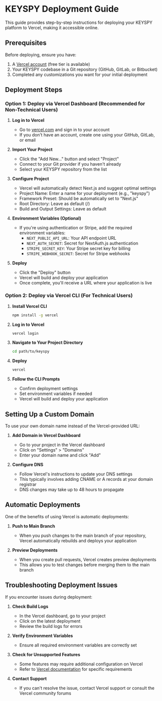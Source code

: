 # KEYSPY Deployment Guide

This guide provides step-by-step instructions for deploying your KEYSPY platform to Vercel, making it accessible online.

## Prerequisites

Before deploying, ensure you have:

1. A [Vercel account](https://vercel.com/signup) (free tier is available)
2. Your KEYSPY codebase in a Git repository (GitHub, GitLab, or Bitbucket)
3. Completed any customizations you want for your initial deployment

## Deployment Steps

### Option 1: Deploy via Vercel Dashboard (Recommended for Non-Technical Users)

1. **Log in to Vercel**
   - Go to [vercel.com](https://vercel.com) and sign in to your account
   - If you don't have an account, create one using your GitHub, GitLab, or email

2. **Import Your Project**
   - Click the "Add New..." button and select "Project"
   - Connect to your Git provider if you haven't already
   - Select your KEYSPY repository from the list

3. **Configure Project**
   - Vercel will automatically detect Next.js and suggest optimal settings
   - Project Name: Enter a name for your deployment (e.g., "keyspy")
   - Framework Preset: Should be automatically set to "Next.js"
   - Root Directory: Leave as default (/)
   - Build and Output Settings: Leave as default

4. **Environment Variables (Optional)**
   - If you're using authentication or Stripe, add the required environment variables:
     - `NEXT_PUBLIC_API_URL`: Your API endpoint URL
     - `NEXT_AUTH_SECRET`: Secret for NextAuth.js authentication
     - `STRIPE_SECRET_KEY`: Your Stripe secret key for billing
     - `STRIPE_WEBHOOK_SECRET`: Secret for Stripe webhooks

5. **Deploy**
   - Click the "Deploy" button
   - Vercel will build and deploy your application
   - Once complete, you'll receive a URL where your application is live

### Option 2: Deploy via Vercel CLI (For Technical Users)

1. **Install Vercel CLI**
   ```bash
   npm install -g vercel
   ```

2. **Log in to Vercel**
   ```bash
   vercel login
   ```

3. **Navigate to Your Project Directory**
   ```bash
   cd path/to/keyspy
   ```

4. **Deploy**
   ```bash
   vercel
   ```

5. **Follow the CLI Prompts**
   - Confirm deployment settings
   - Set environment variables if needed
   - Vercel will build and deploy your application

## Setting Up a Custom Domain

To use your own domain name instead of the Vercel-provided URL:

1. **Add Domain in Vercel Dashboard**
   - Go to your project in the Vercel dashboard
   - Click on "Settings" > "Domains"
   - Enter your domain name and click "Add"

2. **Configure DNS**
   - Follow Vercel's instructions to update your DNS settings
   - This typically involves adding CNAME or A records at your domain registrar
   - DNS changes may take up to 48 hours to propagate

## Automatic Deployments

One of the benefits of using Vercel is automatic deployments:

1. **Push to Main Branch**
   - When you push changes to the main branch of your repository, Vercel automatically rebuilds and deploys your application

2. **Preview Deployments**
   - When you create pull requests, Vercel creates preview deployments
   - This allows you to test changes before merging them to the main branch

## Troubleshooting Deployment Issues

If you encounter issues during deployment:

1. **Check Build Logs**
   - In the Vercel dashboard, go to your project
   - Click on the latest deployment
   - Review the build logs for errors

2. **Verify Environment Variables**
   - Ensure all required environment variables are correctly set

3. **Check for Unsupported Features**
   - Some features may require additional configuration on Vercel
   - Refer to [Vercel documentation](https://vercel.com/docs) for specific requirements

4. **Contact Support**
   - If you can't resolve the issue, contact Vercel support or consult the Vercel community forums
